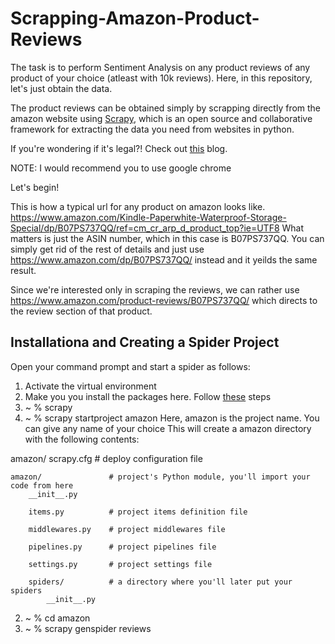 # Scrapping-Amazon-Product-Reviews

The task is to perform Sentiment Analysis on any product reviews of any product of your choice (atleast with 10k reviews). Here, in this repository, let's just obtain the data.

The product reviews can be obtained simply by scrapping directly from the amazon website using [Scrapy](https://scrapy.org), which is an open source and collaborative framework for extracting the data you need from websites in python.

If you're wondering if it's legal?! Check out [this](https://www.blog.datahut.co/post/is-web-data-scraping-legal) blog.

NOTE: I would recommend you to use google chrome

Let's begin! 

This is how a typical url for any product on amazon looks like.
https://www.amazon.com/Kindle-Paperwhite-Waterproof-Storage-Special/dp/B07PS737QQ/ref=cm_cr_arp_d_product_top?ie=UTF8 
What matters is just the ASIN number, which in this case is B07PS737QQ. You can simply get rid of the rest of details and just use https://www.amazon.com/dp/B07PS737QQ/ instead and it yeilds the same result.

Since we're interested only in scraping the reviews, we can rather use https://www.amazon.com/product-reviews/B07PS737QQ/ which directs to the review section of that product.


## Installationa and Creating a Spider Project

Open your command prompt and start a spider as follows:

1. Activate the virtual environment
2. Make you you install the packages here. Follow [these](https://docs.scrapy.org/en/latest/intro/install.html#intro-install) steps
3. ~ % scrapy
4. ~ % scrapy startproject amazon
Here, amazon is the project name. You can give any name of your choice
This will create a amazon directory with the following contents:

amazon/
    scrapy.cfg            # deploy configuration file

    amazon/               # project's Python module, you'll import your code from here
        __init__.py

        items.py          # project items definition file

        middlewares.py    # project middlewares file

        pipelines.py      # project pipelines file

        settings.py       # project settings file

        spiders/          # a directory where you'll later put your spiders
            __init__.py

2. ~ % cd amazon
3. ~ % scrapy genspider reviews

